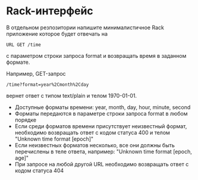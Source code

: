 # Rack-интерфейс

В отдельном резпозитории напишите минималистичное Rack приложение которое будет отвечать на  
```
URL GET /time
```
с параметром строки запроса format и возвращать время в заданном формате. 

Например, GET-запрос  
```
/time?format=year%2Cmonth%2Cday
```
вернет ответ с типом text/plain и телом 1970-01-01.

* Доступные форматы времени: year, month, day, hour, minute, second
* Форматы передаются в параметре строки запроса format в любом порядке
* Если среди форматов времени присутствует неизвестный формат, необходимо возвращать ответ с кодом статуса 400 и телом "Unknown time format [epoch]"
* Если неизвестных форматов несколько, все они должны быть перечислены в теле ответа, например: "Unknown time format [epoch, age]"
* При запросе на любой другой URL необходимо возвращать ответ с кодом статуса 404
